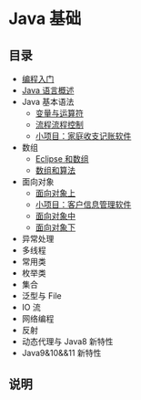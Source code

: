 # Java 基础

## 目录

* [编程入门](note/ch00/README.md)
* [Java 语言概述](note/ch01/README.md)
* Java 基本语法
  * [变量与运算符](note/ch02/README.md)
  * [流程流程控制](note/ch02/README01.md)
  * [小项目：家庭收支记账软件](note/ch02/Project.md)
* 数组
  * [Eclipse 和数组](note/ch03/README.md)
  * [数组和算法](note/ch03/README01.md)
* 面向对象
  * [面向对象上](note/ch04/README.md)
  * [小项目：客户信息管理软件](note/ch04/Project.md)
  * [面向对象中](note/ch04/README01.md)
  * [面向对象下](note/ch04/README02.md)
* 异常处理
* 多线程
* 常用类
* 枚举类
* 集合
* 泛型与 File
* IO 流
* 网络编程
* 反射
* 动态代理与 Java8 新特性
* Java9&10&&11 新特性

## 说明
